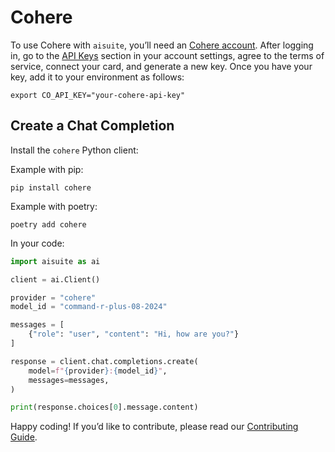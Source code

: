 # Cohere

To use Cohere with `aisuite`, you’ll need an [Cohere account](https://cohere.com/). After logging in, go to the [API Keys](https://dashboard.cohere.com/api-keys) section in your account settings, agree to the terms of service, connect your card, and generate a new key. Once you have your key, add it to your environment as follows:

```shell
export CO_API_KEY="your-cohere-api-key"
```

## Create a Chat Completion

Install the `cohere` Python client:

Example with pip:
```shell
pip install cohere
```

Example with poetry:
```shell
poetry add cohere
```

In your code:
```python
import aisuite as ai

client = ai.Client()

provider = "cohere"
model_id = "command-r-plus-08-2024"

messages = [
    {"role": "user", "content": "Hi, how are you?"}
]

response = client.chat.completions.create(
    model=f"{provider}:{model_id}",
    messages=messages,
)

print(response.choices[0].message.content)
```

Happy coding! If you’d like to contribute, please read our [Contributing Guide](CONTRIBUTING.md).

